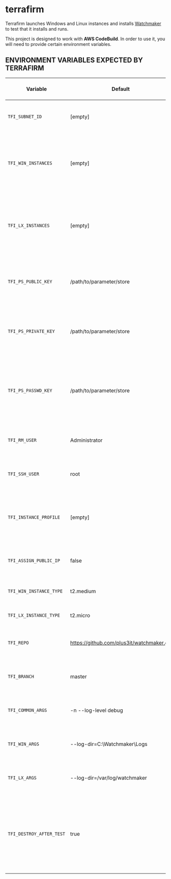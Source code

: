 # terrafirm
Terrafirm launches Windows and Linux instances and installs [Watchmaker](https://github.com/plus3it/watchmaker) to test that it installs and runs.

This project is designed to work with **AWS CodeBuild**. In order to use it, you will need to provide certain environment variables.

## ENVIRONMENT VARIABLES EXPECTED BY TERRAFIRM

Variable | Default | Req/Opt (in CodeBuild) | Description
--- | --- | --- | ---
`TFI_SUBNET_ID` | [empty] | optional | Whether or not to use a subnet. CodeBuild instance must be able to access.
`TFI_WIN_INSTANCES` | [empty] | optional | Acceptable values are "win08", "win12", and/or "win16" (comma separated list). If none are wanted, remove variable from CodeBuild.
`TFI_LX_INSTANCES` | [empty] | optional | Acceptable values are "centos6", "centos7", "rhel6" and/or "rhel7" (comma separated list). If none are wanted, remove variable from CodeBuild.
`TFI_PS_PUBLIC_KEY` | /path/to/parameter/store | REQUIRED | Name of a PS parameter containing the public key used in creating a Key Pair for use by Terrafirm.
`TFI_PS_PRIVATE_KEY` | /path/to/parameter/store | REQUIRED | Name of a PS parameter containing the private key used in authenticating to instances created with the Key Pair.
`TFI_PS_PASSWD_KEY` | /path/to/parameter/store | REQUIRED | Name of a Parameter Store (PS) parameter containing the password used temporarily in WinRM connection to Windows instances.
`TFI_RM_USER` | Administrator | optional | username to use when connecting via WinRM to Windows instances
`TFI_SSH_USER` | root | optional | Which username to use when connecting via SSH to Linux instances.
`TFI_INSTANCE_PROFILE` | [empty] | optional | Instance profile to be used in provisioning resources. This is generally the same as the role if the role is an EC2 role.
`TFI_ASSIGN_PUBLIC_IP` | false | optional | Whether or not to assign a public IP to the instances built by Terraform.
`TFI_WIN_INSTANCE_TYPE` | t2.medium | optional | AWS instance type for Windows instances.
`TFI_LX_INSTANCE_TYPE` | t2.micro | optional | AWS instance type for Linux instances.
`TFI_REPO` | https://github.com/plus3it/watchmaker.git | optional | Which git repository to use in getting watchmaker code.
`TFI_BRANCH` | master | optional | Which branch of the repository to use in getting watchmaker code.
`TFI_COMMON_ARGS` | -n --log-level debug | optional | Command line arguments used when installing Watchmaker (Windows/Linux).
`TFI_WIN_ARGS` | --log-dir=C:\\Watchmaker\\Logs | optional | Command line arguments used when installing Watchmaker (Windows).
`TFI_LX_ARGS` | --log-dir=/var/log/watchmaker | optional | Command line arguments used when installing Watchmaker (Linux).
`TFI_DESTROY_AFTER_TEST` | true | optional | Whether or not to destroy all resources created after the test. (WARNING: Depending on failure, Terraform may not always be able to destroy provisioned resources.)
